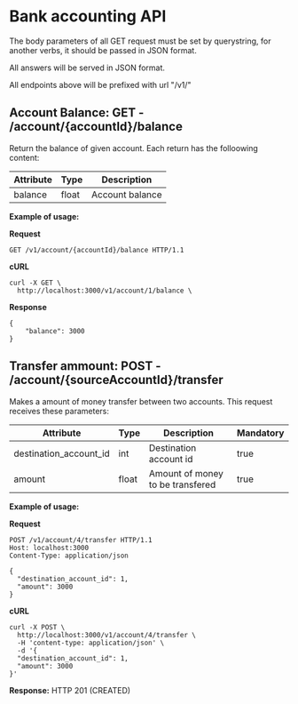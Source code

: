 # Bank accounting API

The body parameters of all GET request must be set by querystring, for another verbs, it should be passed in JSON format.

All answers will be served in JSON format.

All endpoints above will be prefixed with url "/v1/"

## Account Balance: GET - /account/{accountId}/balance
Return the balance of given account. Each return has the folloowing content:

| Attribute | Type | Description |
| --------- | -----| --------- |
| balance | float | Account balance |

**Example of usage:**

**Request**
```
GET /v1/account/{accountId}/balance HTTP/1.1
```

**cURL**
```
curl -X GET \
  http://localhost:3000/v1/account/1/balance \
```

**Response**
```
{
    "balance": 3000
}
```

## Transfer ammount: POST - /account/{sourceAccountId}/transfer
Makes a amount of money transfer between two accounts. This request receives these parameters:

| Attribute | Type | Description | Mandatory |
| --------- | -----| --------- | ---------- |
| destination_account_id | int | Destination account id | true |
| amount | float | Amount of money to be transfered | true |

**Example of usage:**

**Request**
```
POST /v1/account/4/transfer HTTP/1.1
Host: localhost:3000
Content-Type: application/json

{
  "destination_account_id": 1,
  "amount": 3000
}
```

**cURL**
```
curl -X POST \
  http://localhost:3000/v1/account/4/transfer \
  -H 'content-type: application/json' \
  -d '{
  "destination_account_id": 1,
  "amount": 3000
}'
```

**Response:** HTTP 201 (CREATED)
